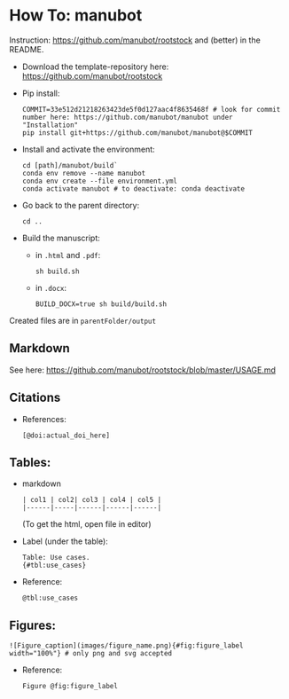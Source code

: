# How To: manubot

Instruction: https://github.com/manubot/rootstock and (better) in the README.

- Download the template-repository here: https://github.com/manubot/rootstock  
- Pip install:
  ```
  COMMIT=33e512d21218263423de5f0d127aac4f8635468f # look for commit number here: https://github.com/manubot/manubot under "Installation"
  pip install git+https://github.com/manubot/manubot@$COMMIT
  ```

- Install and activate the environment:  
  ```
  cd [path]/manubot/build`  
  conda env remove --name manubot
  conda env create --file environment.yml
  conda activate manubot # to deactivate: conda deactivate
  ```
- Go back to the parent directory:  
  ```
  cd ..
  ```
- Build the manuscript: 
  - in `.html` and `.pdf`:  
    ```
    sh build.sh
    ```
  - in `.docx`:
    ```
    BUILD_DOCX=true sh build/build.sh
    ```
Created files are in `parentFolder/output`
  
## Markdown   
See here: https://github.com/manubot/rootstock/blob/master/USAGE.md

## Citations  
- References:
  ```
  [@doi:actual_doi_here]
  ```  
## Tables: 
- markdown
  ```
  | col1 | col2| col3 | col4 | col5 |
  |------|-----|------|------|------|
  ```
  (To get the html, open file in editor)
  
- Label (under the table):  
  ```
  Table: Use cases.
  {#tbl:use_cases}
  ```
- Reference:  
  ```
  @tbl:use_cases
  ```

## Figures:  
```
![Figure_caption](images/figure_name.png){#fig:figure_label width="100%"} # only png and svg accepted  
```
- Reference:  
  ```
  Figure @fig:figure_label
  ```
 
     




